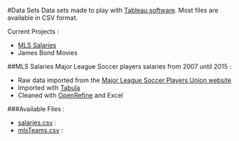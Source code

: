#Data Sets
Data sets made to play with [Tableau software](http://www.tableau.com/). Most files are available in CSV format.

Current Projects :
+ [MLS Salaries](https://github.com/alexmille/DataSets/tree/master/MLS-Salaries)
+ James Bond Movies

##MLS Salaries
Major League Soccer players salaries from 2007 until 2015 :
+ Raw data imported from the [Major League Soccer Players Union website](https://www.mlsplayers.org/salary_info.html)
+ Imported with [Tabula](http://tabula.technology/) 
+ Cleaned with [OpenRefine](http://openrefine.org/) and Excel

###Available Files :
+ [salaries.csv](https://github.com/alexmille/DataSets/blob/master/MLS-Salaries/salaries.csv) : 
+ [mlsTeams.csv](https://github.com/alexmille/DataSets/blob/master/MLS-Salaries/mlsTeams.csv) : 






